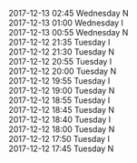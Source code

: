 2017-12-13 02:45 Wednesday  N  
2017-12-13 01:00 Wednesday  I  
2017-12-13 00:55 Wednesday  N  
2017-12-12 21:35 Tuesday  I  
2017-12-12 21:30 Tuesday  N  
2017-12-12 20:55 Tuesday  I  
2017-12-12 20:00 Tuesday  N  
2017-12-12 19:55 Tuesday  I  
2017-12-12 19:00 Tuesday  N  
2017-12-12 18:55 Tuesday  I  
2017-12-12 18:45 Tuesday  N  
2017-12-12 18:40 Tuesday  I  
2017-12-12 18:00 Tuesday  N  
2017-12-12 17:50 Tuesday  I  
2017-12-12 17:45 Tuesday  N  
